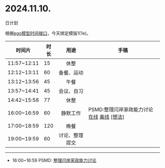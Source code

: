 # 2024.11.10.
日计划

根据[ego模型时间接口](https://gitee.com/hyg/blog/blob/master/timeflow.md)，今天绑定模版1(1e)。

| 时间片 | 时长 | 用途 | 手稿 |
| --- | --- | :---: | --- |
| 11:57~12:11 | 15 | 休整 |  |
| 12:12~13:11 | 60 | 备餐、运动 |  |
| 13:12~13:56 | 45 | 午餐 |  |
| 13:57~14:41 | 45 | 会议、自习 |  |
| 14:42~15:58 | 77 | 休整 |  |
| 16:00~16:59 | 60 | 静默工作 | PSMD:整理闫岸家政能力讨论 [在线](http://simp.ly/p/4QDThK) [离线](../../draft/2024/11/20241110160000.md) <a href="mailto:huangyg@mars22.com?subject=关于2024.11.10.[PSMD:整理闫岸家政能力讨论]任务&body=日期: 20241110%0D%0A序号: 5%0D%0A手稿:../../draft/2024/11/20241110160000.md%0D%0A---请勿修改邮件主题及以上内容 从下一行开始写您的想法---%0D%0A">[想法]</a> |
| 17:00~18:59 | 120 | 晚餐 |  |
| 19:00~19:59 | 60 | 讨论、整理提交 |  |

---

- 16:00~16:59	PSMD: [整理闫岸家政能力讨论](../../draft/2024/11/20241110.01.md)
